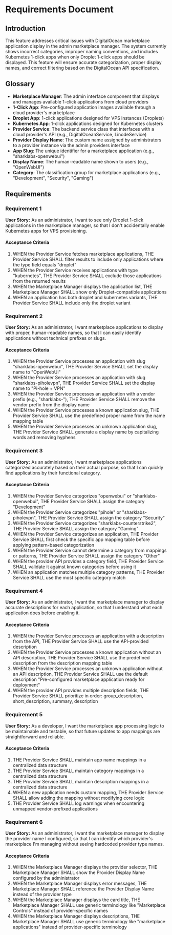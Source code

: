 # Requirements Document

## Introduction

This feature addresses critical issues with DigitalOcean marketplace application display in the admin marketplace manager. The system currently shows incorrect categories, improper naming conventions, and includes Kubernetes 1-click apps when only Droplet 1-click apps should be displayed. This feature will ensure accurate categorization, proper display names, and correct filtering based on the DigitalOcean API specification.

## Glossary

- **Marketplace Manager**: The admin interface component that displays and manages available 1-click applications from cloud providers
- **1-Click App**: Pre-configured application images available through a cloud provider's marketplace
- **Droplet App**: 1-click applications designed for VPS instances (Droplets)
- **Kubernetes App**: 1-click applications designed for Kubernetes clusters
- **Provider Service**: The backend service class that interfaces with a cloud provider's API (e.g., DigitalOceanService, LinodeService)
- **Provider Display Name**: The custom name assigned by administrators to a provider instance via the admin providers interface
- **App Slug**: The unique identifier for a marketplace application (e.g., "sharklabs-openwebui")
- **Display Name**: The human-readable name shown to users (e.g., "OpenWebUI")
- **Category**: The classification group for marketplace applications (e.g., "Development", "Security", "Gaming")

## Requirements

### Requirement 1

**User Story:** As an administrator, I want to see only Droplet 1-click applications in the marketplace manager, so that I don't accidentally enable Kubernetes apps for VPS provisioning.

#### Acceptance Criteria

1. WHEN the Provider Service fetches marketplace applications, THE Provider Service SHALL filter results to include only applications where the type field equals "droplet"
2. WHEN the Provider Service receives applications with type "kubernetes", THE Provider Service SHALL exclude those applications from the returned results
3. WHEN the Marketplace Manager displays the application list, THE Marketplace Manager SHALL show only Droplet-compatible applications
4. WHEN an application has both droplet and kubernetes variants, THE Provider Service SHALL include only the droplet variant

### Requirement 2

**User Story:** As an administrator, I want marketplace applications to display with proper, human-readable names, so that I can easily identify applications without technical prefixes or slugs.

#### Acceptance Criteria

1. WHEN the Provider Service processes an application with slug "sharklabs-openwebui", THE Provider Service SHALL set the display name to "OpenWebUI"
2. WHEN the Provider Service processes an application with slug "sharklabs-piholevpn", THE Provider Service SHALL set the display name to "Pi-hole + VPN"
3. WHEN the Provider Service processes an application with a vendor prefix (e.g., "sharklabs-"), THE Provider Service SHALL remove the vendor prefix from the display name
4. WHEN the Provider Service processes a known application slug, THE Provider Service SHALL use the predefined proper name from the name mapping table
5. WHEN the Provider Service processes an unknown application slug, THE Provider Service SHALL generate a display name by capitalizing words and removing hyphens

### Requirement 3

**User Story:** As an administrator, I want marketplace applications categorized accurately based on their actual purpose, so that I can quickly find applications by their functional category.

#### Acceptance Criteria

1. WHEN the Provider Service categorizes "openwebui" or "sharklabs-openwebui", THE Provider Service SHALL assign the category "Development"
2. WHEN the Provider Service categorizes "pihole" or "sharklabs-piholevpn", THE Provider Service SHALL assign the category "Security"
3. WHEN the Provider Service categorizes "sharklabs-counterstrike2", THE Provider Service SHALL assign the category "Gaming"
4. WHEN the Provider Service categorizes an application, THE Provider Service SHALL first check the specific app mapping table before applying pattern-based categorization
5. WHEN the Provider Service cannot determine a category from mappings or patterns, THE Provider Service SHALL assign the category "Other"
6. WHEN the provider API provides a category field, THE Provider Service SHALL validate it against known categories before using it
7. WHEN an application matches multiple category patterns, THE Provider Service SHALL use the most specific category match

### Requirement 4

**User Story:** As an administrator, I want the marketplace manager to display accurate descriptions for each application, so that I understand what each application does before enabling it.

#### Acceptance Criteria

1. WHEN the Provider Service processes an application with a description from the API, THE Provider Service SHALL use the API-provided description
2. WHEN the Provider Service processes a known application without an API description, THE Provider Service SHALL use the predefined description from the description mapping table
3. WHEN the Provider Service processes an unknown application without an API description, THE Provider Service SHALL use the default description "Pre-configured marketplace application ready for deployment"
4. WHEN the provider API provides multiple description fields, THE Provider Service SHALL prioritize in order: group_description, short_description, summary, description

### Requirement 5

**User Story:** As a developer, I want the marketplace app processing logic to be maintainable and testable, so that future updates to app mappings are straightforward and reliable.

#### Acceptance Criteria

1. THE Provider Service SHALL maintain app name mappings in a centralized data structure
2. THE Provider Service SHALL maintain category mappings in a centralized data structure
3. THE Provider Service SHALL maintain description mappings in a centralized data structure
4. WHEN a new application needs custom mapping, THE Provider Service SHALL allow adding the mapping without modifying core logic
5. THE Provider Service SHALL log warnings when encountering unmapped vendor-prefixed applications

### Requirement 6

**User Story:** As an administrator, I want the marketplace manager to display the provider name I configured, so that I can identify which provider's marketplace I'm managing without seeing hardcoded provider type names.

#### Acceptance Criteria

1. WHEN the Marketplace Manager displays the provider selector, THE Marketplace Manager SHALL show the Provider Display Name configured by the administrator
2. WHEN the Marketplace Manager displays error messages, THE Marketplace Manager SHALL reference the Provider Display Name instead of the provider type
3. WHEN the Marketplace Manager displays the card title, THE Marketplace Manager SHALL use generic terminology like "Marketplace Controls" instead of provider-specific names
4. WHEN the Marketplace Manager displays descriptions, THE Marketplace Manager SHALL use generic terminology like "marketplace applications" instead of provider-specific terminology
